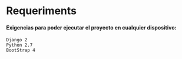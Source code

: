 # Requeriments
#### Exigencias para poder ejecutar el proyecto en cualquier dispositivo:

    Django 2
    Python 2.7
    BootStrap 4
